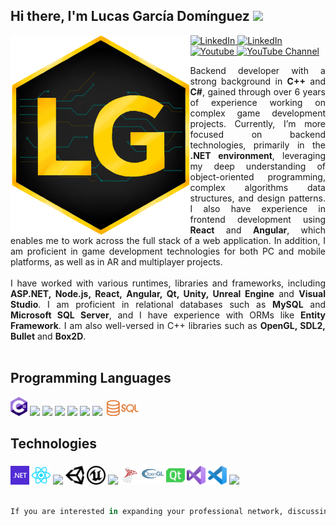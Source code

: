 ## Hi there, I'm Lucas García Domínguez <img src="https://media.giphy.com/media/hvRJCLFzcasrR4ia7z/giphy.gif" width="25px">
<!--![CV Photo](https://github.com/lucasgarciadominguez/Assets/blob/main/lgd-high-resolution-logo2.png)<!-- -->
<img src="https://github.com/lucasgarciadominguez/Assets/blob/main/logoLG.png"  height="320" align=left>
<p align="left">
  <a href="https://lucasgarciadominguez.com">
  <img src="https://img.shields.io/badge/-Lucas%20Web-orange?style=flat-square&logoColor=white" alt="LinkedIn">
  </a>
  <a href="https://www.linkedin.com/in/lucas-garcia-dominguez/">
    <img src="https://img.shields.io/badge/-lucasgarciadominguez-blue?style=flat-square&logo=Linkedin&logoColor=white" alt="LinkedIn">
  </a>
  <a href="mailto:asterp04@gmail.com">
    <img src="https://img.shields.io/badge/-lucaserious002@gmail.com-c14438?style=flat-square&logo=Gmail&logoColor=white" alt="Youtube">
  </a>
  <a href="https://www.youtube.com/@LucasGarciaDominguez">
    <img src="https://img.shields.io/badge/-Lucas%20YT-c14438?style=flat-square&logo=Youtube" alt="YouTube Channel">
  </a>
</p>

<div align="justify">
Backend developer with a strong background in <strong>C++</strong> and <strong>C#</strong>, gained through over 6 years of experience working on complex game development projects. Currently, I’m more focused on backend technologies, primarily in the <strong>.NET environment</strong>, leveraging my deep understanding of object-oriented programming, complex algorithms data structures, and design patterns. I also have experience in frontend development using <strong>React</strong> and <strong>Angular</strong>, which enables me to work across the full stack of a web application. In addition, I am proficient in game development technologies for both PC and mobile platforms, as well as in AR and multiplayer projects.</div>  <br>

<div align="justify">
I have worked with various runtimes, libraries and frameworks, including <strong>ASP.NET, Node.js, React, Angular, Qt, Unity, Unreal Engine</strong> and <strong>Visual Studio</strong>. I am proficient in relational databases such as <strong>MySQL</strong> and <strong>Microsoft SQL Server</strong>, and I have experience with ORMs like <strong>Entity Framework</strong>. I am also well-versed in C++ libraries such as <strong>OpenGL, SDL2, Bullet</strong> and <strong>Box2D</strong>.</div> <br>

## Programming Languages
<img src = 'https://github.com/lucasgarciadominguez/Assets/blob/main/Logo_C_sharp.svg' width='27'/> <img src = 'https://github.com/MarikIshtar007/MarikIshtar007/blob/master/images/cpp.svg' width='30'/> <img src = 'https://github.com/MarikIshtar007/MarikIshtar007/blob/master/images/python2.png' height='30'/> <img src = 'https://github.com/MarikIshtar007/MarikIshtar007/blob/master/images/html.svg' width='30'/> <img src = 'https://github.com/MarikIshtar007/MarikIshtar007/blob/master/images/css.svg' width='30'/> <img src = 'https://github.com/MarikIshtar007/MarikIshtar007/blob/master/images/js.svg' width='30'/> <img src = 'https://github.com/MarikIshtar007/MarikIshtar007/blob/master/images/php.svg' width='35'/> <img src = 'https://github.com/lucasgarciadominguez/Assets/blob/main/Sql_data_base_with_logo.svg' width='55'/> 

## Technologies
<img src = 'https://github.com/lucasgarciadominguez/Assets/blob/main/Microsoft_.NET_logo.svg' height='30'/> <img src = 'https://github.com/lucasgarciadominguez/Assets/blob/main/react-svgrepo-com.svg' width='30'/> <img src = 'https://github.com/MarikIshtar007/MarikIshtar007/blob/master/images/nodejs.svg' width='30'/> <img src = 'https://github.com/lucasgarciadominguez/Assets/blob/main/unity-svgrepo-com.svg' width='30'/> <img src = 'https://github.com/lucasgarciadominguez/Assets/blob/main/unreal-engine-svgrepo-com.svg' width='30'/> <img src = 'https://github.com/MarikIshtar007/MarikIshtar007/blob/master/images/sql.svg' width='30'/> <img src = 'https://github.com/lucasgarciadominguez/Assets/blob/main/icons8-microsoft-sql-server.svg' width='30'/> <img src = 'https://github.com/lucasgarciadominguez/Assets/blob/main/opengl-svgrepo-com.svg' width='35'/> <img src = 'https://github.com/lucasgarciadominguez/Assets/blob/main/qt-svgrepo-com.svg' width='30'/> <img src = 'https://github.com/lucasgarciadominguez/Assets/blob/main/visual-studio-svgrepo-com.svg' width='30'/> <img src = 'https://github.com/lucasgarciadominguez/Assets/blob/main/visual-studio-code-svgrepo-com.svg' width='30'/> <img src = 'https://github.com/MarikIshtar007/MarikIshtar007/blob/master/images/git.svg' width='30'/>
  <br>
  <br>
   ```python
If you are interested in expanding your professional network, discussing technologies or collaborating on projects, do not hesitate to contact me !!!
	
 ```
<!--
<img src = "https://github-readme-stats.vercel.app/api/top-langs/?username=lucasgarciadominguez&layout=compact">

<!--
<div align="justify">
By email at: lucaserious002@gmail.com My projects at: [github.com/lucasgarciadominguez](https://github.com/lucasgarciadominguez?tab=repositories)
  </div> 
<!--
</p>
<p align="center">
  <img src="https://github-readme-streak-stats.herokuapp.com/?user=lucasgarciadominguez&theme=radical&hide_border=true" alt="lucasgarciadominguez's GitHub Stats" />
</p> -->
